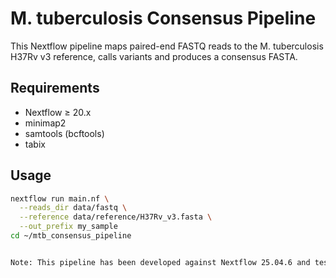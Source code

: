 # M. tuberculosis Consensus Pipeline

This Nextflow pipeline maps paired-end FASTQ reads to the M. tuberculosis H37Rv v3 reference,
calls variants and produces a consensus FASTA.

## Requirements

- Nextflow ≥ 20.x  
- minimap2  
- samtools (bcftools)  
- tabix  

## Usage

```bash
nextflow run main.nf \
  --reads_dir data/fastq \
  --reference data/reference/H37Rv_v3.fasta \
  --out_prefix my_sample
cd ~/mtb_consensus_pipeline


Note: This pipeline has been developed against Nextflow 25.04.6 and tested with minimap2 v2.30, samtools/bcftools v1.22.
